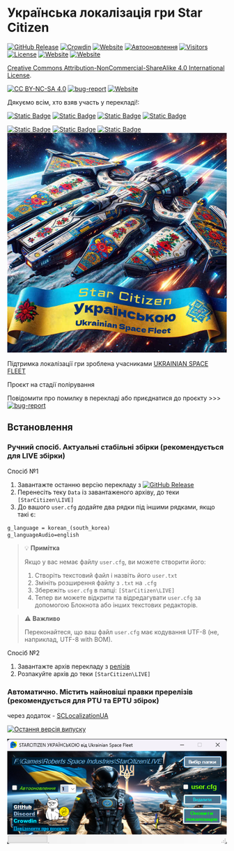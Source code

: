 # Українська локалізація гри Star Citizen
[![GitHub Release](https://img.shields.io/github/v/release/Vova-Bob/SC_localization_UA?display_name=release&label=3.24.2)](https://github.com/Vova-Bob/SC_localization_UA/releases/latest)
[![Crowdin](https://badges.crowdin.net/star-citizen-localization-ua/localized.svg)](https://shorturl.at/dopMW)
[![Website](https://img.shields.io/website?url=https%3A%2F%2Fusf.42web.io%2F&down_message=3.24&style=flat&label=SC&labelColor=blue&color=blue)](https://robertsspaceindustries.com/spectrum/community/SC/forum/50172/thread/localization-ukrainian/404478)
[![Автооновлення](https://img.shields.io/github/last-commit/Vova-Bob/SC_localization_UA?display_timestamp=author&style=plastic&logo=convertio&logoColor=%2393FF9E&label=%D0%90%D0%B2%D1%82%D0%BE%D0%BE%D0%BD%D0%BE%D0%B2%D0%BB%D0%B5%D0%BD%D0%BD%D1%8F&cacheSeconds=300)](https://github.com/Vova-Bob/SC_localization_UA/commit/main)
[![Visitors](https://api.visitorbadge.io/api/combined?path=Vova-Bob%2FSC_localization_UA&countColor=%23697689&style=plastic&labelStyle=lower)](https://visitorbadge.io/status?path=Vova-Bob%2FSC_localization_UA)
[![License](https://img.shields.io/static/v1?label=license&message=CC-BY-NC-SA-4.0&color=green)](https://github.com/Vova-Bob/SC_localization_UA/blob/main/LICENSE)
[![Website](https://img.shields.io/website?url=https%3A%2F%2Fusf.42web.io%2F&down_message=SITE&style=flat&label=USF&labelColor=blue&color=yellow)](https://usf.42web.io/)
[![Website](https://img.shields.io/website?url=https%3A%2F%2Fusf.42web.io%2F&down_message=SITE&style=flat&label=SCLOC&labelColor=blue&color=yellow)](https://scloc.pp.ua/)

[Creative Commons Attribution-NonCommercial-ShareAlike 4.0 International License][cc-by-nc-sa].

[![CC BY-NC-SA 4.0][cc-by-nc-sa-image]][cc-by-nc-sa]
[![bug-report](https://img.shields.io/badge/bug-report-blue?style=for-the-badge)](https://shorturl.at/dkwN7)
[![Website](https://img.shields.io/website?url=https%3A%2F%2Fsend.monobank.ua%2Fjar%2F44HXkQkorg&up_message=%D0%9F%D1%80%D0%BE%D0%B5%D0%BA%D1%82&style=for-the-badge&label=%D0%9F%D1%96%D0%B4%D1%82%D1%80%D0%B8%D0%BC%D0%B0%D1%82%D0%B8)
](https://send.monobank.ua/jar/44HXkQkorg)


[cc-by-nc-sa]: http://creativecommons.org/licenses/by-nc-sa/4.0/
[cc-by-nc-sa-image]: https://licensebuttons.net/l/by-nc-sa/4.0/88x31.png
[cc-by-nc-sa-shield]: https://img.shields.io/badge/License-CC%20BY--NC--SA%204.0-lightgrey.svg

Дякуємо всім, хто взяв участь у перекладі!:

[![Static Badge](https://img.shields.io/badge/UKRAINIAN%20SPACE%20FLEET-%20?style=plastic&label=CORP&labelColor=%23196ea7&color=%23fbe21b)](https://robertsspaceindustries.com/orgs/UKR)
[![Static Badge](https://img.shields.io/badge/UACOM-%20?style=plastic&label=CORP&labelColor=%23196ea7&color=%23fbe21b)](https://robertsspaceindustries.com/orgs/UACOM)
[![Static Badge](https://img.shields.io/badge/FREE%20SPACE%20PROJECT-%20?style=plastic&label=CORP&labelColor=%23196ea7&color=%23fbe21b)](https://robertsspaceindustries.com/orgs/FSPROJECT)
[![Static Badge](https://img.shields.io/badge/CODEGAMING-%20?style=plastic&label=CORP&labelColor=%23196ea7&color=%23fbe21b)](https://robertsspaceindustries.com/orgs/CODEGAMING)

[![Static Badge](https://img.shields.io/badge/SQUAD%20UKRAINE-%20?style=plastic&label=CORP&labelColor=%23196ea7&color=%23fbe21b)](https://robertsspaceindustries.com/orgs/UKRAINESQ)
[![Static Badge](https://img.shields.io/badge/TRIDENT-%20?style=plastic&label=CORP&labelColor=%23196ea7&color=%23fbe21b)](https://robertsspaceindustries.com/orgs/UKRAINE)
[![Static Badge](https://img.shields.io/badge/UKRA%D0%86NIAN%20DEMOCRATIC%20CORP-%20?style=plastic&label=CORP&labelColor=%23196ea7&color=%23fbe21b)](https://robertsspaceindustries.com/orgs/UKRAINIANS)
![SClocApp](https://github.com/Vova-Bob/SCLoc_App/blob/main/img/sclocua.jpg)

Підтримка локалізації гри зроблена учасниками [UKRAINIAN SPACE FLEET](https://robertsspaceindustries.com/orgs/UKR)

Проєкт на стадії полірування

Повідомити про помилку в перекладі або приєднатися до проєкту >>> [![bug-report](https://img.shields.io/badge/bug-report-blue?style=for-the-badge)](https://shorturl.at/dkwN7)

## Встановлення

### Ручний спосіб. Актуальні стабільні збірки (рекомендується для LIVE збірки)
Спосіб №1
1. Завантажте останню версію перекладу з [![GitHub Release](https://img.shields.io/github/v/release/Vova-Bob/SC_localization_UA?display_name=release&)](https://github.com/Vova-Bob/SC_localization_UA/releases/latest)
2. Перенесіть теку `Data` із завантаженого архіву, до теки `[StarCitizen\LIVE]`
3. До вашого `user.cfg` додайте два рядки під іншими рядками, якщо такі є:

```plaintext
g_language = korean_(south_korea)
g_languageAudio=english
```
> 💡 **Примітка**
>
> Якщо у вас немає файлу `user.cfg`, ви можете створити його:
>
> 1. Створіть текстовий файл і назвіть його `user.txt`
> 2. Змініть розширення файлу з `.txt` на `.cfg`
> 3. Збережіть `user.cfg` в папці: `[StarCitizen\LIVE]`
> 4. Тепер ви можете відкрити та відредагувати `user.cfg` за допомогою Блокнота або інших текстових редакторів.

> ⚠️ **Важливо**
>
> Переконайтеся, що ваш файл `user.cfg` має кодування UTF-8 (не, наприклад, UTF-8 with BOM).

Спосіб №2
1. Завантажте архів перекладу з [релізів](https://github.com/Vova-Bob/SC_localization_UA/releases/latest)
2. Розпакуйте архів до теки `[StarCitizen\LIVE]`

### Автоматично. Містить найновіші правки пререлізів (рекомендується для PTU та EPTU збірок)
через додаток - [SCLocalizationUA](https://github.com/Vova-Bob/SCLoc_App)
 
[![Остання версія випуску](https://img.shields.io/github/release/Vova-Bob/SCLoc_App?include_prereleases&sort=date&label=Остання%20версія)](https://github.com/Vova-Bob/SCLoc_App/releases/latest)

![SClocApp](https://github.com/Vova-Bob/SCLoc_App/blob/main/img/8.png)

